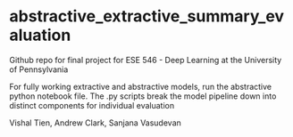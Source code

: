 # abstractive_extractive_summary_evaluation

Github repo for final project for ESE 546 - Deep Learning at the University of Pennsylvania

For fully working extractive and abstractive models, run the abstractive python notebook file. The .py scripts break the model pipeline down into distinct components for individual evaluation

Vishal Tien, Andrew Clark, Sanjana Vasudevan
